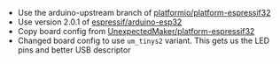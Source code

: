 - Use the arduino-upstream branch of [platformio/platform-espressif32](https://github.com/platformio/platform-espressif32/)
- Use version 2.0.1 of [espressif/arduino-esp32](https://github.com/espressif/arduino-esp32)
- Copy board config from [UnexpectedMaker/platform-espressif32](https://github.com/platformio/platform-espressif32/pull/694)
- Changed board config to use `um_tinys2` variant. This gets us the LED pins and better USB descriptor
